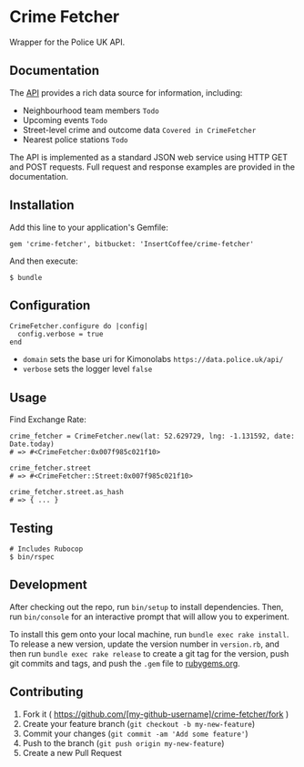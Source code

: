 # Crime Fetcher

Wrapper for the Police UK API.

## Documentation

The [API](https://data.police.uk/docs/) provides a rich data source for information, including:

* Neighbourhood team members `Todo`
* Upcoming events `Todo`
* Street-level crime and outcome data `Covered in CrimeFetcher`
* Nearest police stations `Todo`

The API is implemented as a standard JSON web service using HTTP GET and POST requests. Full request and response examples are provided in the documentation.

## Installation

Add this line to your application's Gemfile:

    gem 'crime-fetcher', bitbucket: 'InsertCoffee/crime-fetcher'

And then execute:

    $ bundle

## Configuration

    CrimeFetcher.configure do |config|
      config.verbose = true
    end

* `domain` sets the base uri for Kimonolabs `https://data.police.uk/api/`
* `verbose` sets the logger level `false`

## Usage

Find Exchange Rate:

    crime_fetcher = CrimeFetcher.new(lat: 52.629729, lng: -1.131592, date: Date.today)
    # => #<CrimeFetcher:0x007f985c021f10>

    crime_fetcher.street
    # => #<CrimeFetcher::Street:0x007f985c021f10>

    crime_fetcher.street.as_hash
    # => { ... }

## Testing

    # Includes Rubocop
    $ bin/rspec

## Development

After checking out the repo, run `bin/setup` to install dependencies. Then, run `bin/console` for an interactive prompt that will allow you to experiment.

To install this gem onto your local machine, run `bundle exec rake install`. To release a new version, update the version number in `version.rb`, and then run `bundle exec rake release` to create a git tag for the version, push git commits and tags, and push the `.gem` file to [rubygems.org](https://rubygems.org).

## Contributing

1. Fork it ( https://github.com/[my-github-username]/crime-fetcher/fork )
2. Create your feature branch (`git checkout -b my-new-feature`)
3. Commit your changes (`git commit -am 'Add some feature'`)
4. Push to the branch (`git push origin my-new-feature`)
5. Create a new Pull Request
